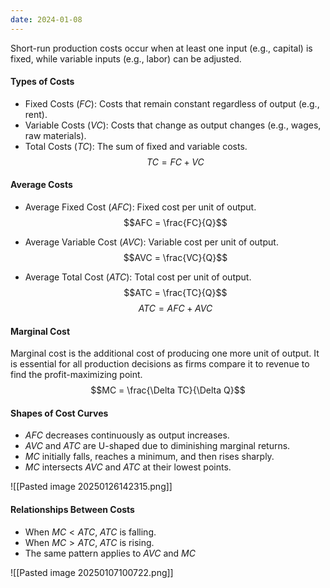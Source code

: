 ```yaml
---
date: 2024-01-08
---
```

Short-run production costs occur when at least one input (e.g., capital) is fixed, while variable inputs (e.g., labor) can be adjusted.
#### Types of Costs
- Fixed Costs ($FC$): Costs that remain constant regardless of output (e.g., rent).
- Variable Costs ($VC$): Costs that change as output changes (e.g., wages, raw materials).
- Total Costs ($TC$): The sum of fixed and variable costs. $$TC = FC + VC$$
#### Average Costs
- Average Fixed Cost ($AFC$): Fixed cost per unit of output. $$AFC = \frac{FC}{Q}$$

- Average Variable Cost ($AVC$): Variable cost per unit of output. $$AVC = \frac{VC}{Q}$$
- Average Total Cost ($ATC$): Total cost per unit of output. $$ATC = \frac{TC}{Q}$$
$$ATC = AFC + AVC$$
#### Marginal Cost
Marginal cost is the additional cost of producing one more unit of output. It is essential for all production decisions as firms compare it to revenue to find the profit-maximizing point. 
$$MC = \frac{\Delta TC}{\Delta Q}$$

#### Shapes of Cost Curves
- $AFC$ decreases continuously as output increases.
- $AVC$ and $ATC$ are U-shaped due to diminishing marginal returns.
- $MC$ initially falls, reaches a minimum, and then rises sharply.
- $MC$ intersects $AVC$ and $ATC$ at their lowest points.

![[Pasted image 20250126142315.png]]
#### Relationships Between Costs
- When $MC < ATC$, $ATC$ is falling.
- When $MC > ATC$, $ATC$ is rising.
- The same pattern applies to $AVC$ and $MC$

![[Pasted image 20250107100722.png]]